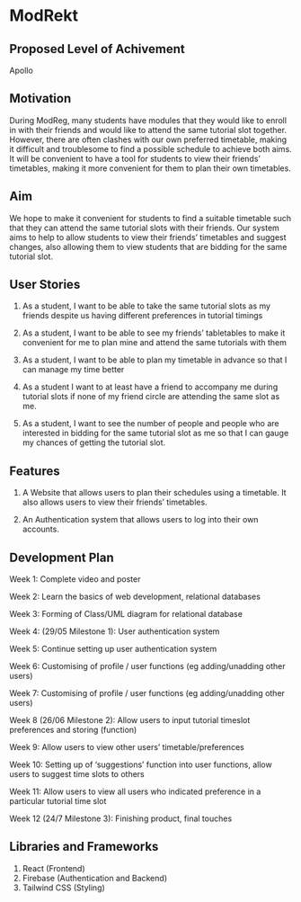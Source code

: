 # ModRekt

## Proposed Level of Achivement

Apollo

## Motivation

During ModReg, many students have modules that they would like to enroll in with their friends and would like to attend the same tutorial slot together. However, there are often clashes with our own preferred timetable, making it difficult and troublesome to find a possible schedule to achieve both aims. It will be convenient to have a tool for students to view their friends’ timetables, making it more convenient for them to plan their own timetables.

## Aim

We hope to make it convenient for students to find a suitable timetable such that they can attend the same tutorial slots with their friends. Our system aims to help to allow students to view their friends’ timetables and suggest changes, also allowing them to view students that are bidding for the same tutorial slot.

## User Stories

1. As a student, I want to be able to take the same tutorial slots as my friends despite us having different preferences in tutorial timings

2. As a student, I want to be able to see my friends’ tabletables to make it convenient for me to plan mine and attend the same tutorials with them

3. As a student, I want to be able to plan my timetable in advance so that I can manage my time better

4. As a student I want to at least have a friend to accompany me during tutorial slots if none of my friend circle are attending the same slot as me.

5. As a student, I want to see the number of people and people who are interested in bidding for the same tutorial slot as me so that I can gauge my chances of getting the tutorial slot.

## Features

1. A Website that allows users to plan their schedules using a timetable. It also allows users to view their friends’ timetables. 

2. An Authentication system that allows users to log into their own accounts.

## Development Plan

Week 1: Complete video and poster

Week 2: Learn the basics of web development, relational databases

Week 3: Forming of Class/UML diagram for relational database

Week 4: (29/05 Milestone 1): User authentication system 

Week 5: Continue setting up user authentication system

Week 6: Customising of profile / user functions (eg adding/unadding other users)

Week 7: Customising of profile / user functions (eg adding/unadding other users)

Week 8 (26/06 Milestone 2): Allow users to input tutorial timeslot preferences and storing (function)

Week 9: Allow users to view other users’ timetable/preferences

Week 10: Setting up of ‘suggestions’ function into user functions, allow users to suggest time slots to others

Week 11: Allow users to view all users who indicated preference in a particular tutorial time slot

Week 12 (24/7 Milestone 3): Finishing product, final touches

## Libraries and Frameworks
1. React (Frontend)
2. Firebase (Authentication and Backend)
3. Tailwind CSS (Styling)
